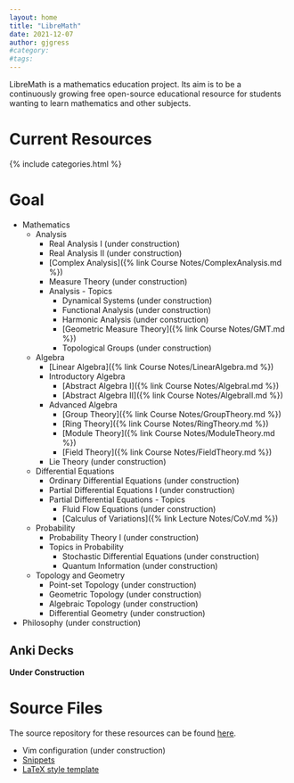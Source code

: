 ```yaml
---
layout: home
title: "LibreMath"
date: 2021-12-07
author: gjgress
#category: 
#tags: 
---
```


LibreMath is a mathematics education project. Its aim is to be a continuously growing free open-source educational resource for students wanting to learn mathematics and other subjects.

# Current Resources

{% include categories.html %}

# Goal
- Mathematics
  - Analysis
    - Real Analysis I (under construction)
    - Real Analysis II (under construction)
    - [Complex Analysis]({% link Course Notes/ComplexAnalysis.md %})
    - Measure Theory (under construction)
    - Analysis - Topics
      - Dynamical Systems (under construction)
      - Functional Analysis (under construction)
      - Harmonic Analysis (under construction)
      - [Geometric Measure Theory]({% link Course Notes/GMT.md %})
      - Topological Groups (under construction)
  - Algebra
    - [Linear Algebra]({% link Course Notes/LinearAlgebra.md %})
    - Introductory Algebra
      - [Abstract Algebra I]({% link Course Notes/AlgebraI.md %})
      - [Abstract Algebra II]({% link Course Notes/AlgebraII.md %})
    - Advanced Algebra
      - [Group Theory]({% link Course Notes/GroupTheory.md %})
      - [Ring Theory]({% link Course Notes/RingTheory.md %})
      - [Module Theory]({% link Course Notes/ModuleTheory.md %})
      - [Field Theory]({% link Course Notes/FieldTheory.md %})
    - Lie Theory (under construction)
  - Differential Equations
    - Ordinary Differential Equations (under construction)
    - Partial Differential Equations I (under construction)
    - Partial Differential Equations - Topics
      - Fluid Flow Equations (under construction)
      - [Calculus of Variations]({% link Lecture Notes/CoV.md %})
  - Probability
    - Probability Theory I (under construction)
    - Topics in Probability
      - Stochastic Differential Equations (under construction)
      - Quantum Information (under construction)
  - Topology and Geometry
    - Point-set Topology (under construction)
    - Geometric Topology (under construction)
    - Algebraic Topology (under construction)
    - Differential Geometry (under construction)
- Philosophy (under construction)

## Anki Decks

**Under Construction**

# Source Files

The source repository for these resources can be found [here](https://github.com/gjgress/LibreMath).

- Vim configuration (under construction)
- [Snippets](https://github.com/gjgress/LibreMath/blob/main/Auxiliary%20Resources/snippets/tex.snippets)
- [LaTeX style template](https://github.com/gjgress/LibreMath/blob/main/Auxiliary%20Resources/texmf/tex/latex/notestemplate/notestemplate.sty)
